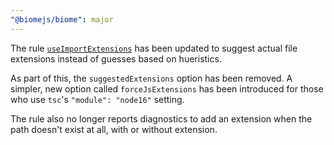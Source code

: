 ```yaml
---
"@biomejs/biome": major
---
```


The rule [`useImportExtensions`](https://biomejs.dev/linter/rules/use-import-extensions/) has been updated to suggest actual file extensions instead of guesses based on hueristics.

As part of this, the `suggestedExtensions` option has been removed. A simpler,
new option called `forceJsExtensions` has been introduced for those who use
`tsc`'s `"module": "node16"` setting.

The rule also no longer reports diagnostics to add an extension when the path
doesn't exist at all, with or without extension.
